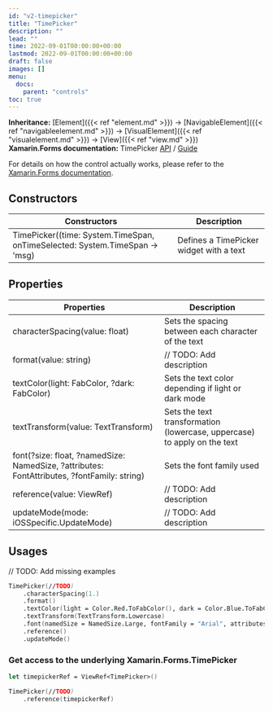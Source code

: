```yaml
---
id: "v2-timepicker"
title: "TimePicker"
description: ""
lead: ""
time: 2022-09-01T00:00:00+00:00
lastmod: 2022-09-01T00:00:00+00:00
draft: false
images: []
menu:
  docs:
    parent: "controls"
toc: true
---
```


**Inheritance:** [Element]({{< ref "element.md" >}}) -> [NavigableElement]({{< ref "navigableelement.md" >}}) -> [VisualElement]({{< ref "visualelement.md" >}}) -> [View]({{< ref "view.md" >}})  
**Xamarin.Forms documentation:** TimePicker [API](https://docs.microsoft.com/en-us/dotnet/api/xamarin.forms.timepicker) / [Guide](https://docs.microsoft.com/en-us/xamarin/xamarin-forms/user-interface/timepicker)

For details on how the control actually works, please refer to the [Xamarin.Forms documentation](https://docs.microsoft.com/en-us/xamarin/xamarin-forms/user-interface/timepicker).

## Constructors

| Constructors | Description |
|--|--|
| TimePicker((time: System.TimeSpan, onTimeSelected: System.TimeSpan -> 'msg)  | Defines a TimePicker widget with a text |

## Properties

| Properties | Description |
|--|--|
| characterSpacing(value: float) | Sets the spacing between each character of the text |
| format(value: string) | // TODO: Add description |
| textColor(light: FabColor, ?dark: FabColor) | Sets the text color depending if light or dark mode |
| textTransform(value: TextTransform) | Sets the text transformation (lowercase, uppercase) to apply on the text |
| font(?size: float, ?namedSize: NamedSize, ?attributes: FontAttributes, ?fontFamily: string) | Sets the font family used |
| reference(value: ViewRef<TimePicker>) | // TODO: Add description |
| updateMode(mode: iOSSpecific.UpdateMode) | // TODO: Add description |

## Usages
// TODO: Add missing examples
```fs
TimePicker(//TODO)
    .characterSpacing(1.)
    .format()
    .textColor(light = Color.Red.ToFabColor(), dark = Color.Blue.ToFabColor())
    .textTransform(TextTransform.Lowercase)
    .font(namedSize = NamedSize.Large, fontFamily = "Arial", attributes = FontAttributes.Bold)
    .reference()
    .updateMode()
```

### Get access to the underlying Xamarin.Forms.TimePicker

```fs
let timepickerRef = ViewRef<TimePicker>()

TimePicker(//TODO)
    .reference(timepickerRef)
```
